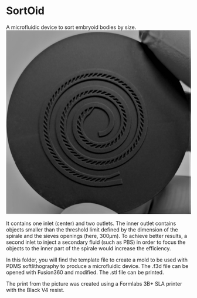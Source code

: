 # SortOid
A microfluidic device to sort embryoid bodies by size.
<img src="spirale_eb_sla.jpeg">

It contains one inlet (center) and two outlets. The inner outlet contains objects smaller than the threshold limit defined by the dimension of the spirale and the sieves openings (here, 300µm).
To achieve better results, a second inlet to inject a secondary fluid (such as PBS) in order to focus the objects to the inner part of the spirale would increase the efficiency.

In this folder, you will find the template file to create a mold to be used with PDMS softlithography to produce a microfluidic device.
The .f3d file can be opened with Fusion360 and modified.
The .stl file can be printed.

The print from the picture was created using a Formlabs 3B+ SLA printer with the Black V4 resist.
